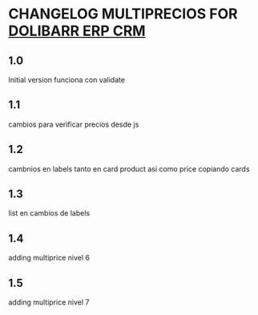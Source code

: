 # CHANGELOG MULTIPRECIOS FOR [DOLIBARR ERP CRM](https://www.dolibarr.org)

## 1.0

Initial version
funciona con validate


## 1.1

cambios para verificar precios desde js

## 1.2

cambnios en labels tanto en card product asi como price  copiando cards

## 1.3

list  en cambios de labels
## 1.4
adding multiprice nivel 6
## 1.5
adding multiprice nivel 7
